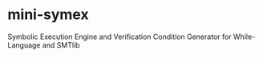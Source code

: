 # mini-symex
Symbolic Execution Engine and Verification Condition Generator for While-Language and SMTlib
